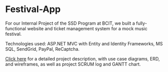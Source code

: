 # Festival-App

For our Internal Project of the SSD Program at BCIT, we built a fully-functional website and ticket management system for a mock music festival. 

Technologies used: ASP.NET MVC with Entity and Identity Frameworks, MS SQL, SendGrid, PayPal, ReCaptcha.

[Click here](https://docs.google.com/document/d/14Z0xeXJ2QotI1dm3VLGmXY7fQMCPNBzM493BJcQ865c/view:target="_blank") for a detailed project description, with use case diagrams, ERD, and wireframes, as well as project SCRUM log and GANTT chart.
